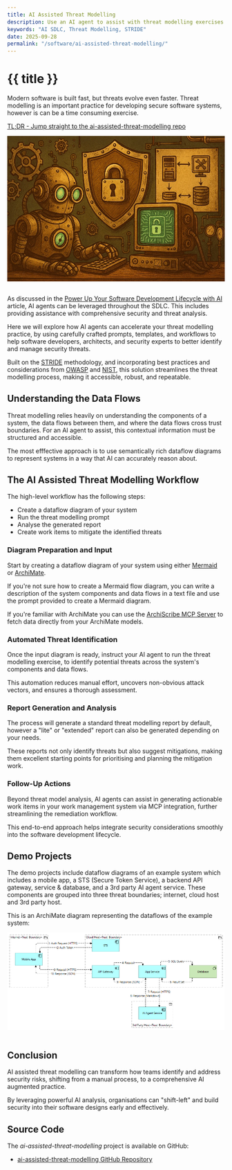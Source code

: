 ```yaml
---
title: AI Assisted Threat Modelling
description: Use an AI agent to assist with threat modelling exercises.
keywords: "AI SDLC, Threat Modelling, STRIDE"
date: 2025-09-28
permalink: "/software/ai-assisted-threat-modelling/"
---
```


# {{ title }} 

Modern software is built fast, but threats evolve even faster. Threat modelling is an important practice for developing secure software systems, however is can be a time consuming exercise. 

<a href="https://github.com/dclnbrght/ai-assisted-threat-modelling" class="action-button-primary">TL;DR - Jump straight to the ai-assisted-threat-modelling repo</a>

<img src="/content-software/images/ai-assisted-threat-modelling.webp" alt="AI Assisted Threat Modeling" class="article-image-primary" style="max-width: 100%; margin-bottom: 1em; float:none; padding:0;" />

As discussed in the [Power Up Your Software Development Lifecycle with AI](/software/power-up-your-sdlc-with-ai/) article, AI agents can be leveraged throughout the SDLC. This includes providing assistance with comprehensive security and threat analysis. 

Here we will explore how AI agents can accelerate your threat modelling practice, by using carefully crafted prompts, templates, and workflows to help software developers, architects, and security experts to better identify and manage security threats. 

Built on the [STRIDE](https://en.wikipedia.org/wiki/STRIDE_model) methodology, and incorporating best practices and considerations from [OWASP](https://owasp.org/) and [NIST](https://www.nist.gov/), this solution streamlines the threat modelling process, making it accessible, robust, and repeatable.


<div id="toc" class="table-of-contents"></div>

## Understanding the Data Flows

Threat modelling relies heavily on understanding the components of a system, the data flows between them, and where the data flows cross trust boundaries. For an AI agent to assist, this contextual information must be structured and accessible. 

The most efffective approach is to use semantically rich dataflow diagrams to represent systems in a way that AI can accurately reason about.

## The AI Assisted Threat Modelling Workflow
The high-level workflow has the following steps:
- Create a dataflow diagram of your system 
- Run the threat modelling prompt
- Analyse the generated report
- Create work items to mitigate the identified threats

### Diagram Preparation and Input
Start by creating a dataflow diagram of your system using either [Mermaid](https://mermaid.js.org/) or [ArchiMate](https://www.opengroup.org/archimate-forum/archimate-overview). 

If you're not sure how to create a Mermaid flow diagram, you can write a description of the system components and data flows in a text file and use the prompt provided to create a Mermaid diagram.

If you're familiar with ArchiMate you can use the [ArchiScribe MCP Server](https://github.com/dclnbrght/archiscribe-mcp) to fetch data directly from your ArchiMate models.

### Automated Threat Identification
Once the input diagram is ready, instruct your AI agent to run the threat modelling exercise, to identify potential threats across the system's components and data flows. 

This automation reduces manual effort, uncovers non-obvious attack vectors, and ensures a thorough assessment.

### Report Generation and Analysis
The process will generate a standard threat modelling report by default, however a "lite" or "extended" report can also be generated depending on your needs. 

These reports not only identify threats but also suggest mitigations, making them excellent starting points for prioritising and planning the mitigation work.

### Follow-Up Actions
Beyond threat model analysis, AI agents can assist in generating actionable work items in your work management system via MCP integration, further streamlining the remediation workflow. 

This end-to-end approach helps integrate security considerations smoothly into the software development lifecycle.

## Demo Projects

The demo projects include dataflow diagrams of an example system which includes a mobile app, a STS (Secure Token Service), a backend API gateway, service & database, and a 3rd party AI agent service. These components are grouped into three threat boundaries; internet, cloud host and 3rd party host.

This is an ArchiMate diagram representing the dataflows of the example system:

<img src="/content-software/images/threat-model-dataflow-archimate.png" alt="Threat Model Dataflow - Archimate" class="article-image-primary" style="max-width: 100%; margin-bottom: 1em; float:none; padding:0;" />

## Conclusion

AI assisted threat modelling can transform how teams identify and address security risks, shifting from a manual process, to a comprehensive AI augmented practice. 

By leveraging powerful AI analysis, organisations can "shift-left" and build security into their software designs early and effectively.

## Source Code

The *ai-assisted-threat-modelling* project is available on GitHub:

- [ai-assisted-threat-modelling GitHub Repository](https://github.com/dclnbrght/ai-assisted-threat-modelling)

<div id="comments" class="comments"></div>